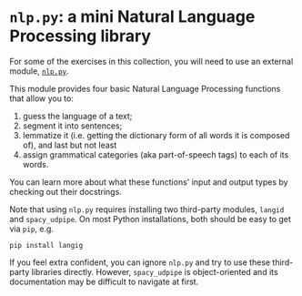 # `nlp.py`: a mini Natural Language Processing library
For some of the exercises in this collection, you will need to use an external module, [`nlp.py`](nlp.py).

This module provides four basic Natural Language Processing functions that allow you to:

1. guess the language of a text;
2. segment it into sentences;
3. lemmatize it (i.e. getting the dictionary form of all words it is composed of), and last but not least
4. assign grammatical categories (aka part-of-speech tags) to each of its words.

You can learn more about what these functions' input and output types by checking out their docstrings.

Note that using `nlp.py` requires installing two third-party modules, `langid` and `spacy_udpipe`.
On most Python installations, both should be easy to get via `pip`, e.g.

```
pip install langig
```

If you feel extra confident, you can ignore `nlp.py` and try to use these third-party libraries directly.
However, `spacy_udpipe` is object-oriented and its documentation may be difficult to navigate at first.